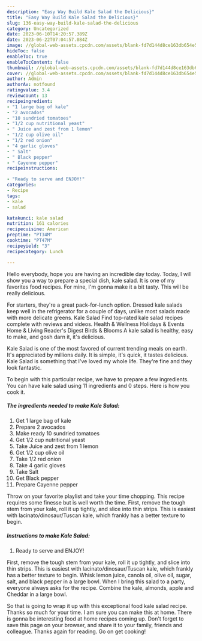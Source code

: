 ```yaml
---
description: "Easy Way Build Kale Salad the Delicious}"
title: "Easy Way Build Kale Salad the Delicious}"
slug: 136-easy-way-build-kale-salad-the-delicious
category: Uncategorized
date: 2023-06-10T14:20:57.389Z
date: 2023-06-22T07:04:57.084Z
image: //global-web-assets.cpcdn.com/assets/blank-fd7d144d8ce163db654e5a02c40b08a2775adb7897d16e4062681dc7e1b2800f.png
hideToc: false
enableToc: true
enableTocContent: false
thumbnail: //global-web-assets.cpcdn.com/assets/blank-fd7d144d8ce163db654e5a02c40b08a2775adb7897d16e4062681dc7e1b2800f.png
cover: //global-web-assets.cpcdn.com/assets/blank-fd7d144d8ce163db654e5a02c40b08a2775adb7897d16e4062681dc7e1b2800f.png
author: Admin
authorAv: notfound
ratingvalue: 3.4
reviewcount: 13
recipeingredient:
- "1 large bag of kale"
- "2 avocados"
- "10 sundried tomatoes"
- "1/2 cup nutritional yeast"
- " Juice and zest from 1 lemon"
- "1/2 cup olive oil"
- "1/2 red onion"
- "4 garlic gloves"
- " Salt"
- " Black pepper"
- " Cayenne pepper"
recipeinstructions:

- "Ready to serve and ENJOY!"
categories:
- Recipe
tags:
- kale
- salad

katakunci: kale salad 
nutrition: 161 calories
recipecuisine: American
preptime: "PT34M"
cooktime: "PT47M"
recipeyield: "3"
recipecategory: Lunch

---
```



Hello everybody, hope you are having an incredible day today. Today, I will show you a way to prepare a special dish, kale salad. It is one of my favorites food recipes. For mine, I'm gonna make it a bit tasty. This will be really delicious.

For starters, they&#39;re a great pack-for-lunch option. Dressed kale salads keep well in the refrigerator for a couple of days, unlike most salads made with more delicate greens. Kale Salad Find top-rated kale salad recipes complete with reviews and videos. Health &amp; Wellness Holidays &amp; Events Home &amp; Living Reader&#39;s Digest Birds &amp; Blooms A kale salad is healthy, easy to make, and gosh darn it, it&#39;s delicious.

Kale Salad is one of the most favored of current trending meals on earth. It's appreciated by millions daily. It is simple, it's quick, it tastes delicious. Kale Salad is something that I've loved my whole life. They're fine and they look fantastic.


To begin with this particular recipe, we have to prepare a few ingredients. You can have kale salad using 11 ingredients and 0 steps. Here is how you cook it.

<!--inarticleads1-->

##### The ingredients needed to make Kale Salad:

1. Get 1 large bag of kale
1. Prepare 2 avocados
1. Make ready 10 sundried tomatoes
1. Get 1/2 cup nutritional yeast
1. Take  Juice and zest from 1 lemon
1. Get 1/2 cup olive oil
1. Take 1/2 red onion
1. Take 4 garlic gloves
1. Take  Salt
1. Get  Black pepper
1. Prepare  Cayenne pepper


Throw on your favorite playlist and take your time chopping. This recipe requires some finesse but is well worth the time. First, remove the tough stem from your kale, roll it up tightly, and slice into thin strips. This is easiest with lacinato/dinosaur/Tuscan kale, which frankly has a better texture to begin. 

<!--inarticleads2-->

##### Instructions to make Kale Salad:


1. Ready to serve and ENJOY!

First, remove the tough stem from your kale, roll it up tightly, and slice into thin strips. This is easiest with lacinato/dinosaur/Tuscan kale, which frankly has a better texture to begin. Whisk lemon juice, canola oil, olive oil, sugar, salt, and black pepper in a large bowl. When I bring this salad to a party, everyone always asks for the recipe. Combine the kale, almonds, apple and Cheddar in a large bowl. 

So that is going to wrap it up with this exceptional food kale salad recipe. Thanks so much for your time. I am sure you can make this at home. There is gonna be interesting food at home recipes coming up. Don't forget to save this page on your browser, and share it to your family, friends and colleague. Thanks again for reading. Go on get cooking!
